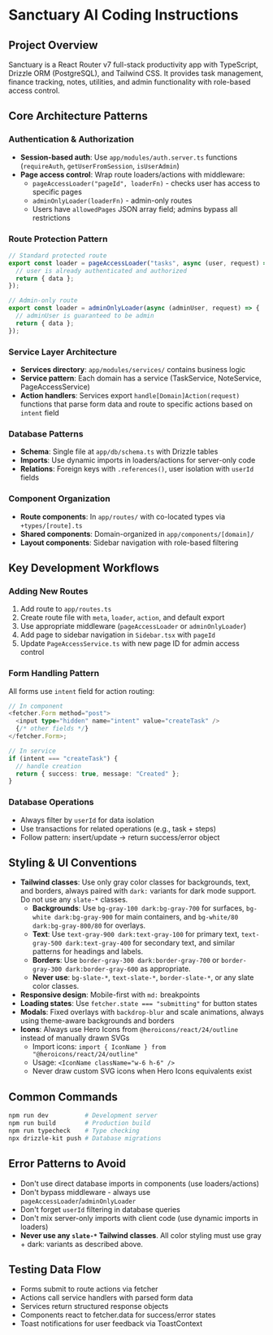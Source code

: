 # Sanctuary AI Coding Instructions

## Project Overview

Sanctuary is a React Router v7 full-stack productivity app with TypeScript, Drizzle ORM (PostgreSQL), and Tailwind CSS. It provides task management, finance tracking, notes, utilities, and admin functionality with role-based access control.

## Core Architecture Patterns

### Authentication & Authorization

- **Session-based auth**: Use `app/modules/auth.server.ts` functions (`requireAuth`, `getUserFromSession`, `isUserAdmin`)
- **Page access control**: Wrap route loaders/actions with middleware:
  - `pageAccessLoader("pageId", loaderFn)` - checks user has access to specific pages
  - `adminOnlyLoader(loaderFn)` - admin-only routes
  - Users have `allowedPages` JSON array field; admins bypass all restrictions

### Route Protection Pattern

```typescript
// Standard protected route
export const loader = pageAccessLoader("tasks", async (user, request) => {
  // user is already authenticated and authorized
  return { data };
});

// Admin-only route
export const loader = adminOnlyLoader(async (adminUser, request) => {
  // adminUser is guaranteed to be admin
  return { data };
});
```

### Service Layer Architecture

- **Services directory**: `app/modules/services/` contains business logic
- **Service pattern**: Each domain has a service (TaskService, NoteService, PageAccessService)
- **Action handlers**: Services export `handle[Domain]Action(request)` functions that parse form data and route to specific actions based on `intent` field

### Database Patterns

- **Schema**: Single file at `app/db/schema.ts` with Drizzle tables
- **Imports**: Use dynamic imports in loaders/actions for server-only code
- **Relations**: Foreign keys with `.references()`, user isolation with `userId` fields

### Component Organization

- **Route components**: In `app/routes/` with co-located types via `+types/[route].ts`
- **Shared components**: Domain-organized in `app/components/[domain]/`
- **Layout components**: Sidebar navigation with role-based filtering

## Key Development Workflows

### Adding New Routes

1. Add route to `app/routes.ts`
2. Create route file with `meta`, `loader`, `action`, and default export
3. Use appropriate middleware (`pageAccessLoader` or `adminOnlyLoader`)
4. Add page to sidebar navigation in `Sidebar.tsx` with `pageId`
5. Update `PageAccessService.ts` with new page ID for admin access control

### Form Handling Pattern

All forms use `intent` field for action routing:

```typescript
// In component
<fetcher.Form method="post">
  <input type="hidden" name="intent" value="createTask" />
  {/* other fields */}
</fetcher.Form>;

// In service
if (intent === "createTask") {
  // handle creation
  return { success: true, message: "Created" };
}
```

### Database Operations

- Always filter by `userId` for data isolation
- Use transactions for related operations (e.g., task + steps)
- Follow pattern: insert/update -> return success/error object


## Styling & UI Conventions

- **Tailwind classes**: Use only gray color classes for backgrounds, text, and borders, always paired with `dark:` variants for dark mode support. Do not use any `slate-*` classes.
  - **Backgrounds**: Use `bg-gray-100 dark:bg-gray-700` for surfaces, `bg-white dark:bg-gray-900` for main containers, and `bg-white/80 dark:bg-gray-800/80` for overlays.
  - **Text**: Use `text-gray-900 dark:text-gray-100` for primary text, `text-gray-500 dark:text-gray-400` for secondary text, and similar patterns for headings and labels.
  - **Borders**: Use `border-gray-300 dark:border-gray-700` or `border-gray-300 dark:border-gray-600` as appropriate.
  - **Never use**: `bg-slate-*`, `text-slate-*`, `border-slate-*`, or any slate color classes.
- **Responsive design**: Mobile-first with `md:` breakpoints
- **Loading states**: Use `fetcher.state === "submitting"` for button states
- **Modals**: Fixed overlays with `backdrop-blur` and scale animations, always using theme-aware backgrounds and borders
- **Icons**: Always use Hero Icons from `@heroicons/react/24/outline` instead of manually drawn SVGs
  - Import icons: `import { IconName } from "@heroicons/react/24/outline"`
  - Usage: `<IconName className="w-6 h-6" />`
  - Never draw custom SVG icons when Hero Icons equivalents exist

## Common Commands

```bash
npm run dev          # Development server
npm run build        # Production build
npm run typecheck    # Type checking
npx drizzle-kit push # Database migrations
```


## Error Patterns to Avoid

- Don't use direct database imports in components (use loaders/actions)
- Don't bypass middleware - always use `pageAccessLoader`/`adminOnlyLoader`
- Don't forget `userId` filtering in database queries
- Don't mix server-only imports with client code (use dynamic imports in loaders)
- **Never use any `slate-*` Tailwind classes**. All color styling must use gray + dark: variants as described above.

## Testing Data Flow

- Forms submit to route actions via fetcher
- Actions call service handlers with parsed form data
- Services return structured response objects
- Components react to fetcher.data for success/error states
- Toast notifications for user feedback via ToastContext
